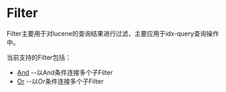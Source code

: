 Filter
======

Filter主要用于对lucene的查询结果进行过滤，主要应用于idx-query查询操作中。

当前支持的Filter包括：

- [And](And.md) --以And条件连接多个子Filter 
- [Or](Or.md) --以Or条件连接多个子Filter


